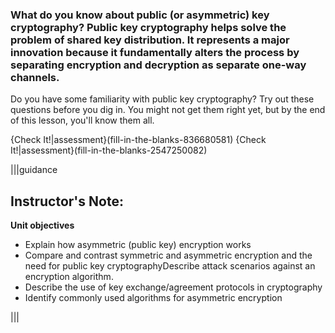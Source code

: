 ### What do you know about public (or asymmetric) key  cryptography? Public key cryptography helps solve the problem of shared key distribution. It represents a major innovation because it fundamentally alters the process by separating encryption and decryption as separate one-way channels.

Do you have some familiarity with public key cryptography? Try out these  questions before you dig in. You might not get them right yet, but by the end of this lesson, you'll know them all.

{Check It!|assessment}(fill-in-the-blanks-836680581)
{Check It!|assessment}(fill-in-the-blanks-2547250082)

|||guidance
 ## Instructor's Note:
 **Unit objectives**
- Explain how asymmetric (public key) encryption works
- Compare and contrast symmetric and asymmetric encryption and the need for public key cryptographyDescribe attack scenarios against an encryption algorithm.
- Describe the use of key exchange/agreement protocols in cryptography
- Identify commonly used algorithms for asymmetric encryption 

|||